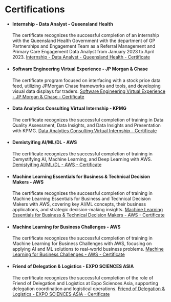 # Certifications

* <h4><b> Internship - Data Analyst - Queensland Health </b></h4> 

  The certificate recognizes the successful completion of an internship with the Queensland Health Government with the department of GP Partnerships and Engagement Team as a Referral Management and Primary Care Engagement Data Analyst from January 2023 to April 2023. [Internship - Data Analyst - Queensland Health - Certificate](https://github.com/Hamza-Siam/Hamza-Siam/blob/main/Internship%20-%20Certificate.pdf)

* <h4><b> Software Engineering Virtual Experience - JP Morgan & Chase </b></h4> 

  The certificate program focused on interfacing with a stock price data feed, utilizing JPMorgan Chase frameworks and tools, and developing visual data displays for traders. [Software Engineering Virtual Experience - JP Morgan & Chase - Certificate](https://github.com/Hamza-Siam/Data-Analysis-Projects](https://github.com/Hamza-Siam/Hamza-Siam/blob/main/Software%20Engineering%20Virtual%20Experience%20-%20JP%20Morgan%20%26%20Chase%20-%20Certificate.pdf))

* <h4><b> Data Analytics Consulting Virtual Internship - KPMG </b></h4> 

  The certificate recognizes the successful completion of training in Data Quality Assessment, Data Insights, and Data Insights and Presentation with KPMG. [Data Analytics Consulting Virtual Internship - Certificate](https://github.com/Hamza-Siam/Hamza-Siam/blob/main/KPMG%20-%20Certificate.pdf)

* <h4><b> Demistyifing AI/ML/DL - AWS </b></h4> 

  The certificate recognizes the successful completion of training in Demystifying AI, Machine Learning, and Deep Learning with AWS. [Demistyifing AI/ML/DL - AWS - Certificate](https://github.com/Hamza-Siam/Hamza-Siam/blob/main/AWS%20-%20AIMLDL%20-%20Certificate.pdf)

* <h4><b> Machine Learning Essentials for Business & Technical Decision Makers - AWS </b></h4> 

  The certificate recognizes the successful completion of training in Machine Learning Essentials for Business and Technical Decision Makers with AWS, covering key AI/ML concepts, their business applications, and strategic decision-making insights. [Machine Learning Essentials for Business & Technical Decision Makers - AWS - Certificate](https://github.com/Hamza-Siam/Hamza-Siam/blob/main/AWS%20-%20Machine%20Learning.pdf)

* <h4><b> Machine Learning for Business Challenges - AWS </b></h4> 

  The certificate recognizes the successful completion of training in Machine Learning for Business Challenges with AWS, focusing on applying AI and ML solutions to real-world business problems. [Machine Learning for Business Challenges - AWS - Certificate](https://github.com/Hamza-Siam/Hamza-Siam/blob/main/AWS%20-%20Business%20Challenges.pdf)

* <h4><b> Friend of Delegation & Logistics - EXPO SCIENCES ASIA </b></h4> 

  The certificate recognizes the successful completion of the role of Friend of Delegation and Logistics at Expo Sciences Asia, supporting delegation coordination and logistical operations. [Friend of Delegation & Logistics - EXPO SCIENCES ASIA - Certificate](https://github.com/Hamza-Siam/Hamza-Siam/blob/main/Friend%20of%20Delegation.pdf)
